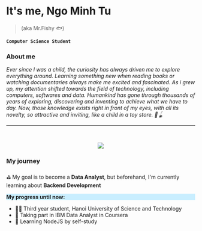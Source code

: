 # It's me, Ngo Minh Tu 
> (aka Mr.Fishy 🐟)

**`Computer Science Student`**
### About me
*Ever since I was a child, the curiosity has always driven me to explore everything around. Learning something new when reading books or watching documentaries always make me excited and fascinated. As i grew up, my attention shifted towards the field of technology, including computers, softwares and data. Humankind has gone through thousands of years of exploring, discovering and inventing to achieve what we have to day. Now, those knowledge exists right in front of my eyes, with all its novelty, so attractive and inviting, like a child in a toy store. 🧸🪀*

<!--
**becacabe2002/becacabe2002** is a ✨ _special_ ✨ repository because its `README.md` (this file) appears on your GitHub profile.
-->

---
</br>

<p  align="center" height= "50px"  width="auto"><img src="https://freeyourmindinitiative.com/wp-content/uploads/2021/01/goals-768x384.jpg"></p>

### My journey

⛳ My goal is to become a **Data Analyst**, but beforehand, I'm currently learning about **Backend Development**

<p style="background-color:#C9EEFF;">
<b>My progress until now:</b>
<ul>
<li>🙍‍♂️ Third year student, Hanoi University of Science and Technology
<li>🔎 Taking part in IBM Data Analyst in Coursera
<li>📖 Learning NodeJS by self-study
</ul>
</p>



